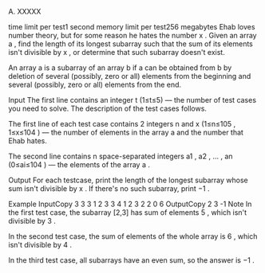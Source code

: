 A. XXXXX

time limit per test1 second
memory limit per test256 megabytes
Ehab loves number theory, but for some reason he hates the number x
. Given an array a
, find the length of its longest subarray such that the sum of its elements isn't divisible by x
, or determine that such subarray doesn't exist.

An array a
 is a subarray of an array b
 if a
 can be obtained from b
 by deletion of several (possibly, zero or all) elements from the beginning and several (possibly, zero or all) elements from the end.

Input
The first line contains an integer t
 (1≤t≤5)
 — the number of test cases you need to solve. The description of the test cases follows.

The first line of each test case contains 2 integers n
 and x
 (1≤n≤105
, 1≤x≤104
) — the number of elements in the array a
 and the number that Ehab hates.

The second line contains n
 space-separated integers a1
, a2
, …
, an
 (0≤ai≤104
) — the elements of the array a
.

Output
For each testcase, print the length of the longest subarray whose sum isn't divisible by x
. If there's no such subarray, print −1
.

Example
InputCopy
3
3 3
1 2 3
3 4
1 2 3
2 2
0 6
OutputCopy
2
3
-1
Note
In the first test case, the subarray [2,3]
 has sum of elements 5
, which isn't divisible by 3
.

In the second test case, the sum of elements of the whole array is 6
, which isn't divisible by 4
.

In the third test case, all subarrays have an even sum, so the answer is −1
.
